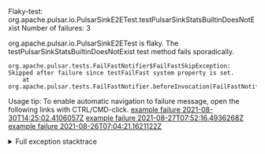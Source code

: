         
Flaky-test: org.apache.pulsar.io.PulsarSinkE2ETest.testPulsarSinkStatsBuiltinDoesNotExist
Number of failures: 3

org.apache.pulsar.io.PulsarSinkE2ETest is flaky. The testPulsarSinkStatsBuiltinDoesNotExist test method fails sporadically.

```
org.apache.pulsar.tests.FailFastNotifier$FailFastSkipException: Skipped after failure since testFailFast system property is set.
	at org.apache.pulsar.tests.FailFastNotifier.beforeInvocation(FailFastNotifier.java:88)

```

Usage tip: To enable automatic navigation to failure message, open the following links with CTRL/CMD-click.
[example failure 2021-08-30T14:25:02.4106057Z](https://github.com/apache/pulsar/runs/3462661639?check_suite_focus=true#step:9:775)
[example failure 2021-08-27T07:52:16.4936268Z](https://github.com/apache/pulsar/runs/3440855061?check_suite_focus=true#step:9:788)
[example failure 2021-08-26T07:04:21.1621122Z](https://github.com/apache/pulsar/runs/3429892062?check_suite_focus=true#step:9:748)


<details>
<summary>Full exception stacktrace</summary>
<code><pre>
org.apache.pulsar.tests.FailFastNotifier$FailFastSkipException: Skipped after failure since testFailFast system property is set.
	at org.apache.pulsar.tests.FailFastNotifier.beforeInvocation(FailFastNotifier.java:88)

</pre></code>
</details>

